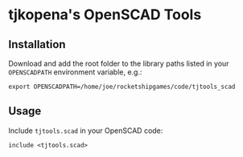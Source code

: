 # tjkopena's OpenSCAD Tools

## Installation

Download and add the root folder to the library paths listed in your
`OPENSCADPATH` environment variable, e.g.:

```
export OPENSCADPATH=/home/joe/rocketshipgames/code/tjtools_scad
```


## Usage

Include `tjtools.scad` in your OpenSCAD code:

```
include <tjtools.scad>
```
